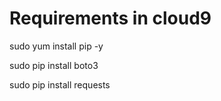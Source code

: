 # Requirements in cloud9

sudo yum install pip -y

sudo pip install boto3

sudo pip install requests
